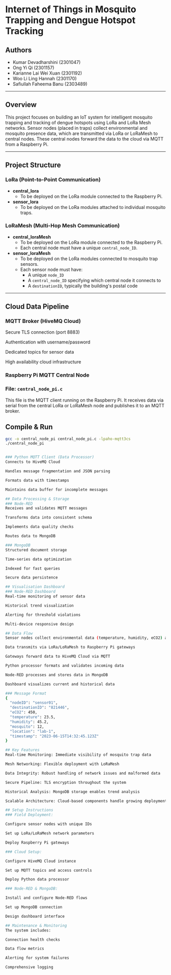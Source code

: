 # Internet of Things in Mosquito Trapping and Dengue Hotspot Tracking 

## Authors
- Kumar Devadharshini (2301047)
- Ong Yi Qi (2301157)
- Karianne Lai Wei Xuan (2301192)
- Woo Li Ling Hannah (2301170)
- Safiullah Faheema Banu (2303489)

---

## Overview

This project focuses on building an IoT system for intelligent mosquito trapping and tracking of dengue hotspots using LoRa and LoRa Mesh networks. Sensor nodes (placed in traps) collect environmental and mosquito presence data, which are transmitted via LoRa or LoRaMesh to central nodes. These central nodes forward the data to the cloud via MQTT from a Raspberry Pi.

---

## Project Structure

### LoRa (Point-to-Point Communication)
- **central_lora**  
  - To be deployed on the LoRa module connected to the Raspberry Pi.
- **sensor_lora**  
  - To be deployed on the LoRa modules attached to individual mosquito traps.

### LoRaMesh (Multi-Hop Mesh Communication)
- **central_loraMesh**  
  - To be deployed on the LoRa module connected to the Raspberry Pi.
  - Each central node must have a unique `central_node_ID`.
- **sensor_loraMesh**  
  - To be deployed on the LoRa modules connected to mosquito trap sensors.
  - Each sensor node must have:
    - A unique `node_ID`
    - A `central_node_ID` specifying which central node it connects to
    - A `destinationID`, typically the building's postal code

---
## Cloud Data Pipeline
### MQTT Broker (HiveMQ Cloud)
Secure TLS connection (port 8883)

Authentication with username/password

Dedicated topics for sensor data

High availability cloud infrastructure


### Raspberry Pi MQTT Central Node

### File: `central_node_pi.c`
This file is the MQTT client running on the Raspberry Pi. It receives data via serial from the central LoRa or LoRaMesh node and publishes it to an MQTT broker.

## Compile & Run

```bash
gcc -o central_node_pi central_node_pi.c -lpaho-mqtt3cs
./central_node_pi


### Python MQTT Client (Data Processor)
Connects to HiveMQ Cloud

Handles message fragmentation and JSON parsing

Formats data with timestamps

Maintains data buffer for incomplete messages

## Data Processing & Storage 
### Node-RED
Receives and validates MQTT messages

Transforms data into consistent schema

Implements data quality checks

Routes data to MongoDB

### MongoDB
Structured document storage

Time-series data optimization

Indexed for fast queries

Secure data persistence

## Visualisation Dashboard 
### Node-RED Dashboard
Real-time monitoring of sensor data

Historical trend visualization

Alerting for threshold violations

Multi-device responsive design

## Data Flow 
Sensor nodes collect environmental data (temperature, humidity, eCO2) and mosquito counts

Data transmits via LoRa/LoRaMesh to Raspberry Pi gateways

Gateways forward data to HiveMQ Cloud via MQTT

Python processor formats and validates incoming data

Node-RED processes and stores data in MongoDB

Dashboard visualizes current and historical data

### Message Format 
{
  "nodeID": "sensor01",
  "destinationID": "821446",
  "eCO2": 450,
  "temperature": 23.5,
  "humidity": 45.2,
  "mosquito": 12,
  "location": "lab-1",
  "timestamp": "2023-06-15T14:32:45.123Z"
}

## Key Features 
Real-time Monitoring: Immediate visibility of mosquito trap data

Mesh Networking: Flexible deployment with LoRaMesh

Data Integrity: Robust handling of network issues and malformed data

Secure Pipeline: TLS encryption throughout the system

Historical Analysis: MongoDB storage enables trend analysis

Scalable Architecture: Cloud-based components handle growing deployments

## Setup Instructions 
### Field Deployment:

Configure sensor nodes with unique IDs

Set up LoRa/LoRaMesh network parameters

Deploy Raspberry Pi gateways

### Cloud Setup:

Configure HiveMQ Cloud instance

Set up MQTT topics and access controls

Deploy Python data processor

### Node-RED & MongoDB:

Install and configure Node-RED flows

Set up MongoDB connection

Design dashboard interface

## Maintenance & Monitoring
The system includes:

Connection health checks

Data flow metrics

Alerting for system failures

Comprehensive logging

